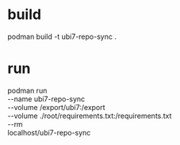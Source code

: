 # build
podman build -t ubi7-repo-sync .

# run
podman run \
--name ubi7-repo-sync \
--volume /export/ubi7:/export \
--volume ./root/requirements.txt:/requirements.txt \
--rm \
localhost/ubi7-repo-sync
